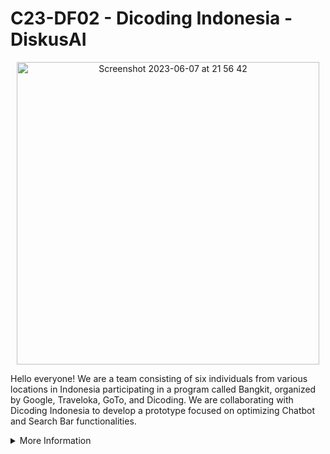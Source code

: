 # C23-DF02 - Dicoding Indonesia - DiskusAI

<p align="center">
     <img width="484" alt="Screenshot 2023-06-07 at 21 56 42" src="https://github.com/C23-DF02-DiskusAI-Dicoding-Indonesia/.github/assets/132810595/f6edca83-e298-48e9-b313-32b86b5291f5">
</p>

Hello everyone! We are a team consisting of six individuals from various locations in Indonesia participating in a program called Bangkit, organized by Google, Traveloka, GoTo, and Dicoding. We are collaborating with Dicoding Indonesia to develop a prototype focused on optimizing Chatbot and Search Bar functionalities. 

<details>
<summary>More Information</summary>
<br>

## DiskusAI
DiskusAI is a platform that combines Discussion Forums, Search Bar Optimization, and Chatbot AI functionalities. DiskusAI aims to provide a better user experience by delivering relevant and helpful answers in discussions, assisting users in finding information effectively, and suggesting appropriate discussion topics. DiskusAI also enhance the search bar feature by providing input suggestions to users. 

#### Machine Learning Team
- gawe apa aja
- gawe banyak

#### Cloud Computing Team
- gawe jg

## Repository
#### Machine Learning

#### Cloud Computing

</details>
